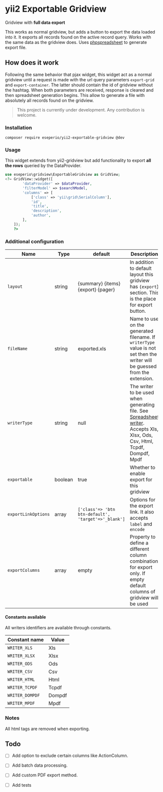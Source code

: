 # yii2 Exportable Gridview
Gridview with **full data export**

This works as normal gridview, but adds a button to export the data loaded into it.
It exports all records found on the active record query. Works with the same data
as the gridview does. Uses [phpspreadsheet](https://github.com/PHPOffice/PhpSpreadsheet)
to generate export file.

## How does it work
Following the same behavior that pjax widget, this widget act as a normal gridview until
a request is made with the url query parameters `export-grid` and `export-container`.
The latter should contain the id of gridview without the hashtag. When both parameters are received, response
is cleared and then spreadsheet generation begins. This allow to generate a file with absolutely all
records found on the gridview.


> This project is currently under development. Any contribution is welcome.


### Installation
```
composer require eseperio/yii2-exportable-gridview @dev
```

### Usage

This widget extends from yii2-gridview but add functionality to export
**all the rows** queried by the DataProvider.


```php
use eseperio\gridview\ExportableGridview as GridView;
<?= GridView::widget([
        'dataProvider' => $dataProvider,
        'filterModel' => $searchModel,
        'columns' => [
            ['class' => 'yii\grid\SerialColumn'],
            'id',
            'title',
            'description',
            'author',
        ],
    ]);
    ?>

```

### Additional configuration

|Name|Type|default|Description|
|----|----|-------|-----------|
|`layout`|string|{summary} {items} {export} {pager}|In addition to default layout this gridview has `{export`} section. This is the place for export button.|
|`fileName`|string|exported.xls|Name to use on the generated filename. If `writerType` value is not set then the writer will be guessed from the extension.|
|`writerType`|string|null| The writer to be used when generating file. See [Spreadsheet writer](https://phpspreadsheet.readthedocs.io/en/develop/topics/reading-and-writing-to-file/). Accepts Xls, Xlsx, Ods, Csv, Html, Tcpdf, Dompdf, Mpdf|
|`exportable`|boolean|true|Whether to enable export for this gridview |
|`exportLinkOptions`|array| `['class'=> 'btn btn-default', 'target'=>'_blank']` |Options for the export link. It also accepts `label` and `encode`|
|`exportColumns`|array|empty|Property to define a different column combination for export only. If empty default columns of gridview will be used|

#### Constants available
All writers identifiers are available through constants.


| Constant name | Value|
|---------------|------|
|`WRITER_XLS`|Xls|
|`WRITER_XLSX`|Xlsx|
|`WRITER_ODS`|Ods|
|`WRITER_CSV`|Csv|
|`WRITER_HTML`|Html|
|`WRITER_TCPDF`|Tcpdf|
|`WRITER_DOMPDF`|Dompdf|
|`WRITER_MPDF`|Mpdf|


### Notes
All html tags are removed when exporting.

## Todo
* [ ] Add option to exclude certain columns like ActionColumn.
* [ ] Add batch data processing.
* [ ] Add custom PDF export method.
* [ ] Add tests

